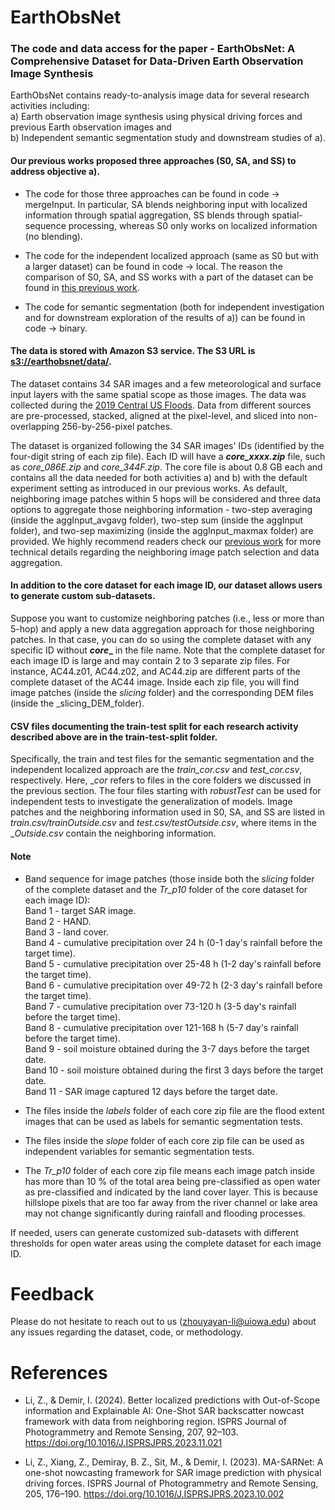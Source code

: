 # EarthObsNet

### The code and data access for the paper - EarthObsNet: A Comprehensive Dataset for Data-Driven Earth Observation Image Synthesis

EarthObsNet contains ready-to-analysis image data for several research activities including:<br/> 
a) Earth observation image synthesis using physical driving forces and previous Earth observation images and<br/> 
b) Independent semantic segmentation study and downstream studies of a).

#### Our previous works proposed three approaches (S0, SA, and SS) to address objective a). 

* The code for those three approaches can be found in code -> mergeInput.
In particular, SA blends neighboring input with localized information through spatial aggregation, SS blends through spatial-sequence processing, whereas S0 only works on localized information (no blending).

* The code for the independent localized approach (same as S0 but with a larger dataset) can be found in code -> local. The reason the comparison of S0, SA, and SS works with a part of the dataset can be found in [this previous work](https://doi.org/10.1016/j.isprsjprs.2023.11.021). 

* The code for semantic segmentation (both for independent investigation and for downstream exploration of the results of a)) can be found in code -> binary.


#### The data is stored with Amazon S3 service. The S3 URL is <ins>s3://earthobsnet/data/</ins>.<br/>
The dataset contains 34 SAR images and a few meteorological and surface input layers with the same spatial scope as those images. The data was collected during the [2019 Central US Floods](https://appliedsciences.nasa.gov/what-we-do/disasters/disasters-activations/central-us-flooding-and-storms-spring-2019). Data from different sources are pre-processed, stacked, aligned at the pixel-level, and sliced into non-overlapping 256-by-256-pixel patches.  

The dataset is organized following the 34 SAR images' IDs (identified by the four-digit string of each zip file). Each ID will have a **_core_xxxx.zip_** file, such as _core_086E.zip_ and _core_344F.zip_. The core file is about 0.8 GB each and contains all the data needed for both activities a) and b) with the default experiment setting as introduced in our previous works. As default, neighboring image patches within 5 hops will be considered and three data options to aggregate those neighboring information - two-step averaging (inside the aggInput_avgavg folder), two-step sum (inside the aggInput folder), and two-sep maximizing (inside the aggInput_maxmax folder) are provided. We highly recommend readers check our [previous work](https://doi.org/10.1016/j.isprsjprs.2023.11.021) for more technical details regarding the neighboring image patch selection and data aggregation.  

#### In addition to the core dataset for each image ID, our dataset allows users to generate custom sub-datasets.
Suppose you want to customize neighboring patches (i.e., less or more than 5-hop) and apply a new data aggregation approach for those neighboring patches. In that case, you can do so using the complete dataset with any specific ID without **_core__** in the file name. Note that the complete dataset for each image ID is large and may contain 2 to 3 separate zip files. For instance, AC44.z01, AC44.z02, and AC44.zip are different parts of the complete dataset of the AC44 image. Inside each zip file, you will find image patches (inside the _slicing_ folder) and the corresponding DEM files (inside the _slicing_DEM_folder).  

#### CSV files documenting the train-test split for each research activity described above are in the train-test-split folder.
Specifically, the train and test files for the semantic segmentation and the independent localized approach are the _train_cor.csv_ and _test_cor.csv_, respectively. Here, __cor_ refers to files in the core folders we discussed in the previous section. The four files starting with _robustTest_ can be used for independent tests to investigate the generalization of models. Image patches and the neighboring information used in S0, SA, and SS are listed in _train.csv/trainOutside.csv_ and _test.csv/testOutside.csv_, where items in the __Outside.csv_ contain the neighboring information.   

#### Note
* Band sequence for image patches (those inside both the _slicing_ folder of the complete dataset and the _Tr_p10_ folder of the core dataset for each image ID):<br/>
Band 1 - target SAR image. <br/>
Band 2 - HAND. <br/>
Band 3 - land cover. <br/>
Band 4 - cumulative precipitation over 24 h (0-1 day's rainfall before the target time). <br/>
Band 5 - cumulative precipitation over 25-48 h (1-2 day's rainfall before the target time). <br/>
Band 6 - cumulative precipitation over 49-72 h (2-3 day's rainfall before the target time). <br/>
Band 7 - cumulative precipitation over 73-120 h (3-5 day's rainfall before the target time). <br/>
Band 8 - cumulative precipitation over 121-168 h (5-7 day's rainfall before the target time). <br/>
Band 9 - soil moisture obtained during the 3-7 days before the target date. <br/>
Band 10 - soil moisture obtained during the first 3 days before the target date. <br/>
Band 11 - SAR image captured 12 days before the target date. <br/>

* The files inside the _labels_ folder of each core zip file are the flood extent images that can be used as labels for semantic segmentation tests.
* The files inside the _slope_ folder of each core zip file  can be used as independent variables for semantic segmentation tests.
* The _Tr_p10_ folder of each core zip file means each image patch inside has more than 10 % of the total area being pre-classified as open water as pre-classified and indicated by the land cover layer. This is because hillslope pixels that are too far away from the river channel or lake area may not change significantly during rainfall and flooding processes.<br/>

If needed, users can generate customized sub-datasets with different thresholds for open water areas using the complete dataset for each image ID. 

# Feedback
Please do not hesitate to reach out to us ([zhouyayan-li@uiowa.edu](mailto:zhouyayan-li@uiowa.edu)) about any issues regarding the dataset, code, or methodology.

# References
* Li, Z., & Demir, I. (2024). Better localized predictions with Out-of-Scope information and Explainable AI: One-Shot SAR backscatter nowcast framework with data from neighboring region. ISPRS Journal of Photogrammetry and Remote Sensing, 207, 92–103. https://doi.org/10.1016/J.ISPRSJPRS.2023.11.021

* Li, Z., Xiang, Z., Demiray, B. Z., Sit, M., & Demir, I. (2023). MA-SARNet: A one-shot nowcasting framework for SAR image prediction with physical driving forces. ISPRS Journal of Photogrammetry and Remote Sensing, 205, 176–190. https://doi.org/10.1016/J.ISPRSJPRS.2023.10.002
 


